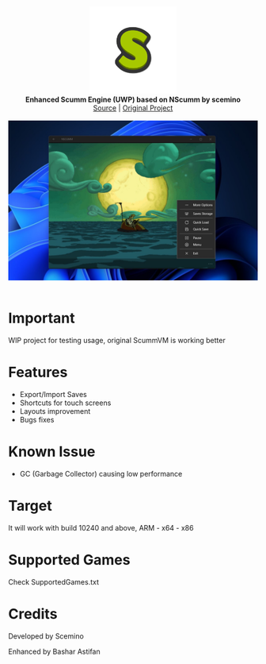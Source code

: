 <p align="center">
  <img src="assets/logo.png" width="176"><br>
  <b>Enhanced Scumm Engine (UWP) based on NScumm by scemino</b><br>
  <a href="./src">Source</a> |
  <a href="https://github.com/scemino/nscumm">Original Project</a> 
  <br><br>
  <img src="assets/screen.jpg"><br><br>
</p>


# Important
WIP project for testing usage, original ScummVM is working better


# Features
- Export/Import Saves
- Shortcuts for touch screens
- Layouts improvement
- Bugs fixes


# Known Issue

- GC (Garbage Collector) causing low performance


# Target

It will work with build 10240 and above, ARM - x64 - x86


# Supported Games

Check SupportedGames.txt


# Credits

Developed by Scemino

Enhanced by Bashar Astifan

